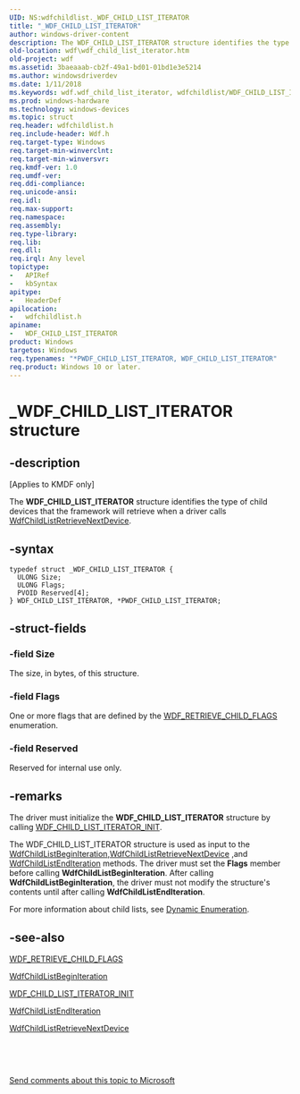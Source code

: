 ```yaml
---
UID: NS:wdfchildlist._WDF_CHILD_LIST_ITERATOR
title: "_WDF_CHILD_LIST_ITERATOR"
author: windows-driver-content
description: The WDF_CHILD_LIST_ITERATOR structure identifies the type of child devices that the framework will retrieve when a driver calls WdfChildListRetrieveNextDevice.
old-location: wdf\wdf_child_list_iterator.htm
old-project: wdf
ms.assetid: 3baeaaab-cb2f-49a1-bd01-01bd1e3e5214
ms.author: windowsdriverdev
ms.date: 1/11/2018
ms.keywords: wdf.wdf_child_list_iterator, wdfchildlist/WDF_CHILD_LIST_ITERATOR, wdfchildlist/PWDF_CHILD_LIST_ITERATOR, kmdf.wdf_child_list_iterator, PWDF_CHILD_LIST_ITERATOR, PWDF_CHILD_LIST_ITERATOR structure pointer, WDF_CHILD_LIST_ITERATOR, *PWDF_CHILD_LIST_ITERATOR, WDF_CHILD_LIST_ITERATOR structure, _WDF_CHILD_LIST_ITERATOR, DFDeviceObjectChildListRef_5a77ee51-8e18-4e86-afd0-8add561dab4d.xml
ms.prod: windows-hardware
ms.technology: windows-devices
ms.topic: struct
req.header: wdfchildlist.h
req.include-header: Wdf.h
req.target-type: Windows
req.target-min-winverclnt: 
req.target-min-winversvr: 
req.kmdf-ver: 1.0
req.umdf-ver: 
req.ddi-compliance: 
req.unicode-ansi: 
req.idl: 
req.max-support: 
req.namespace: 
req.assembly: 
req.type-library: 
req.lib: 
req.dll: 
req.irql: Any level
topictype:
-	APIRef
-	kbSyntax
apitype:
-	HeaderDef
apilocation:
-	wdfchildlist.h
apiname:
-	WDF_CHILD_LIST_ITERATOR
product: Windows
targetos: Windows
req.typenames: "*PWDF_CHILD_LIST_ITERATOR, WDF_CHILD_LIST_ITERATOR"
req.product: Windows 10 or later.
---
```


# _WDF_CHILD_LIST_ITERATOR structure


## -description


<p class="CCE_Message">[Applies to KMDF only]

The <b>WDF_CHILD_LIST_ITERATOR</b> structure identifies the type of child devices that the framework will retrieve when a driver calls <a href="..\wdfchildlist\nf-wdfchildlist-wdfchildlistretrievenextdevice.md">WdfChildListRetrieveNextDevice</a>.


## -syntax


````
typedef struct _WDF_CHILD_LIST_ITERATOR {
  ULONG Size;
  ULONG Flags;
  PVOID Reserved[4];
} WDF_CHILD_LIST_ITERATOR, *PWDF_CHILD_LIST_ITERATOR;
````


## -struct-fields




### -field Size

The size, in bytes, of this structure.


### -field Flags

One or more flags that are defined by the <a href="..\wdfchildlist\ne-wdfchildlist-_wdf_retrieve_child_flags.md">WDF_RETRIEVE_CHILD_FLAGS</a> enumeration.


### -field Reserved

Reserved for internal use only.


## -remarks


The driver must initialize the <b>WDF_CHILD_LIST_ITERATOR</b> structure by calling <a href="..\wdfchildlist\nf-wdfchildlist-wdf_child_list_iterator_init.md">WDF_CHILD_LIST_ITERATOR_INIT</a>.

The WDF_CHILD_LIST_ITERATOR structure is used as input to the <a href="..\wdfchildlist\nf-wdfchildlist-wdfchildlistbeginiteration.md">WdfChildListBeginIteration</a>,<a href="..\wdfchildlist\nf-wdfchildlist-wdfchildlistretrievenextdevice.md">WdfChildListRetrieveNextDevice</a> ,and <a href="..\wdfchildlist\nf-wdfchildlist-wdfchildlistenditeration.md">WdfChildListEndIteration</a> methods. The driver must set the <b>Flags</b> member before calling <b>WdfChildListBeginIteration</b>. After calling <b>WdfChildListBeginIteration</b>, the driver must not modify the structure's contents until after calling <b>WdfChildListEndIteration</b>.

For more information about child lists, see <a href="https://docs.microsoft.com/en-us/windows-hardware/drivers/wdf/dynamic-enumeration">Dynamic Enumeration</a>.



## -see-also

<a href="..\wdfchildlist\ne-wdfchildlist-_wdf_retrieve_child_flags.md">WDF_RETRIEVE_CHILD_FLAGS</a>

<a href="..\wdfchildlist\nf-wdfchildlist-wdfchildlistbeginiteration.md">WdfChildListBeginIteration</a>

<a href="..\wdfchildlist\nf-wdfchildlist-wdf_child_list_iterator_init.md">WDF_CHILD_LIST_ITERATOR_INIT</a>

<a href="..\wdfchildlist\nf-wdfchildlist-wdfchildlistenditeration.md">WdfChildListEndIteration</a>

<a href="..\wdfchildlist\nf-wdfchildlist-wdfchildlistretrievenextdevice.md">WdfChildListRetrieveNextDevice</a>

 

 

<a href="mailto:wsddocfb@microsoft.com?subject=Documentation%20feedback [wdf\wdf]:%20WDF_CHILD_LIST_ITERATOR structure%20 RELEASE:%20(1/11/2018)&amp;body=%0A%0APRIVACY STATEMENT%0A%0AWe use your feedback to improve the documentation. We don't use your email address for any other purpose, and we'll remove your email address from our system after the issue that you're reporting is fixed. While we're working to fix this issue, we might send you an email message to ask for more info. Later, we might also send you an email message to let you know that we've addressed your feedback.%0A%0AFor more info about Microsoft's privacy policy, see http://privacy.microsoft.com/en-us/default.aspx." title="Send comments about this topic to Microsoft">Send comments about this topic to Microsoft</a>

